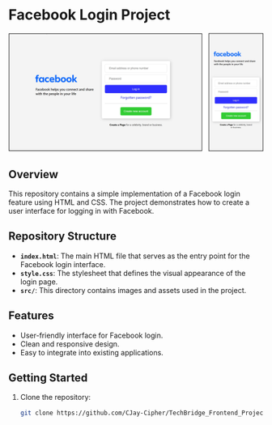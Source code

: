 # Facebook Login Project

![Facebook Login](src/facebook_login.jpg)

## Overview

This repository contains a simple implementation of a Facebook login feature using HTML and CSS. The project demonstrates how to create a user interface for logging in with Facebook.

## Repository Structure

-   **`index.html`**: The main HTML file that serves as the entry point for the Facebook login interface.
-   **`style.css`**: The stylesheet that defines the visual appearance of the login page.
-   **`src/`**: This directory contains images and assets used in the project.

## Features

-   User-friendly interface for Facebook login.
-   Clean and responsive design.
-   Easy to integrate into existing applications.

## Getting Started

1. Clone the repository:
    ```bash
    git clone https://github.com/CJay-Cipher/TechBridge_Frontend_Projects.git
    ```
